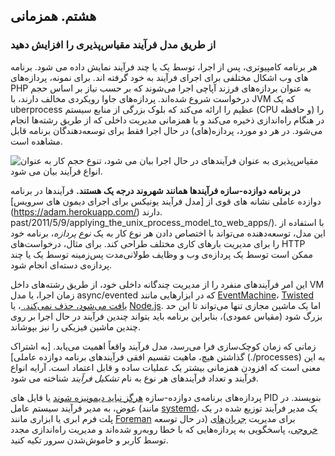 ## هشتم. همزمانی
### از طریق مدل فرآیند مقیاس‌پذیری را افزایش دهید

هر برنامه کامپیوتری، پس از اجرا، توسط یک یا چند فرآیند نمایش داده می شود. برنامه های وب اشکال مختلفی برای اجرای فرآیند به خود گرفته اند. برای نمونه، پردازه‌های PHP به عنوان بردازه‌های فرزند آپاچی اجرا می‌شوند که بر حسب نیاز بر اساس حجم درخواست شروع شده‌اند. پردازه‌های جاوا رویکردی مخالف دارند، با JVM که یک uberprocess عظیم را ارائه می‌کند که بلوک بزرگی از منابع سیستم (CPU و حافظه) را در هنگام راه‌اندازی ذخیره می‌کند و با همزمانی مدیریت داخلی که از طریق رشته‌ها انجام می‌شود. در هر دو مورد، پردازه‌(های) در حال اجرا فقط برای توسعه‌دهندگان برنامه قابل مشاهده است.

![مقیاس‌پذیری به عنوان فرآیندهای در حال اجرا بیان می شود، تنوع حجم کار به عنوان انواع فرآیند بیان می شود.](/images/process-types.png)

**در برنامه دوازده-سازه فرآیندها همانند شهروند درجه یک هستند.** فرآیندها در برنامه دوازده عاملی نشانه های قوی از [مدل فرآیند یونیکس برای اجرای دیمون های سرویس] (https://adam.herokuapp.com/) دارند. past/2011/5/9/applying_the_unix_process_model_to_web_apps/). با استفاده از این مدل، توسعه‌دهنده می‌تواند با اختصاص دادن هر نوع کار به یک *نوع پردازه*، برنامه خود را برای مدیریت بارهای کاری مختلف طراحی کند. برای مثال، درخواست‌های HTTP ممکن است توسط یک پردازه‌ی وب و وظایف طولانی‌مدت پس‌زمینه توسط یک یا چند پردازه‌ی دسته‌ای انجام شود.

این امر فرآیندهای منفرد را از مدیریت چندگانه داخلی خود، از طریق رشته‌های داخل VM زمان اجرا، یا مدل async/evented که در ابزارهایی مانند [EventMachine](https://github.com/eventmachine/eventmachine)، [Twisted یافت می‌شود، حذف نمی‌کند. ](http://twistedmatrix.com/trac/)، یا [Node.js](http://nodejs.org/). اما یک ماشین مجازی تنها می‌تواند تا این حد بزرگ شود (مقیاس عمودی)، بنابراین برنامه باید بتواند چندین فرآیند در حال اجرا بر روی چندین ماشین فیزیکی را نیز بپوشاند.

زمانی که زمان کوچک‌سازی فرا می‌رسد، مدل فرآیند واقعاً اهمیت می‌یابد. [به اشتراک گذاشتن هیچ، ماهیت تقسیم افقی فرآیندهای برنامه دوازده عاملی] (./processes) به این معنی است که افزودن همزمانی بیشتر یک عملیات ساده و قابل اعتماد است. آرایه انواع فرآیند و تعداد فرآیندهای هر نوع به نام *تشکیل فرآیند* شناخته می شود.

پردازه‌های برنامه‌ی دوازده-سازه [هرگز نباید دیمونیزه شوند](http://dustin.github.com/2010/02/28/running-processes.html) یا فایل های PID بنویسند. در عوض، به مدیر فرآیند سیستم عامل (مانند [systemd](https://www.freedesktop.org/wiki/Software/systemd/)، یک مدیر فرآیند توزیع شده در یک پلت فرم ابری یا ابزاری مانند [Foreman](http://blog.daviddollar.org/2011/05/06/introducing-foreman.html) در حال توسعه) برای مدیریت [جریان‌های خروجی](./logs)، پاسخگویی به پردازه‌هایی که با خطا روبه‌رو شده‌اند و مدیریت راه‌اندازی مجدد توسط کاربر و خاموش‌شدن سرور تکیه کنید.